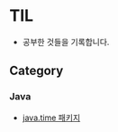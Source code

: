 # TIL
- 공부한 것들을 기록합니다.


## Category
### Java
- [java.time 패키지](https://github.com/Woomin-Wang/TIL/blob/main/Java/java.time.md)

